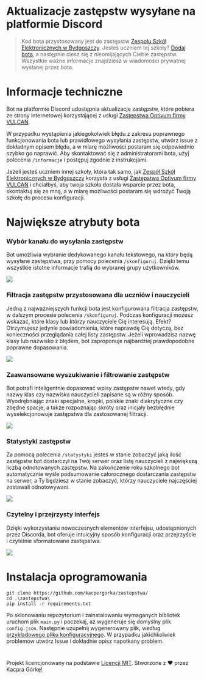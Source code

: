# Aktualizacje zastępstw wysyłane na platformie Discord
> Kod bota przystosowany jest do zastępstw [Zespołu Szkół Elektronicznych w Bydgoszczy](https://zastepstwa.zse.bydgoszcz.pl/). Jesteś uczniem tej szkoły? [Dodaj bota](https://discord.com/oauth2/authorize?client_id=1278769348822962196&permissions=8&integration_type=0&scope=bot+applications.commands), a następnie ciesz się z nieomijających Ciebie zastępstw. Wszystkie ważne informacje znajdziesz w wiadomości prywatnej wysłanej przez bota.

# Informacje techniczne
Bot na platformie Discord udostępnia aktualizacje zastępstw, które pobiera ze strony internetowej korzystającej z usługi [Zastępstwa Optivum firmy VULCAN](https://duckduckgo.com/?t=h_&q=Zast%C4%99pstwa+Optivum+firmy+VULCAN&ia=web).

W przypadku wystąpienia jakiegokolwiek błędu z zakresu poprawnego funkcjonowania bota lub prawidłowego wysyłania zastępstw, utwórz issue z dokładnym opisem błędu, a w miarę możliwości postaram się odpowiednio szybko go naprawić. Aby skontaktować się z administratorami bota, użyj polecenia `/informacje` i postępuj zgodnie z instrukcjami.

Jeżeli jesteś uczniem innej szkoły, która tak samo, jak [Zespół Szkół Elektronicznych w Bydgoszczy](https://zse.bydgoszcz.pl/) korzysta z usługi [Zastępstwa Optivum firmy VULCAN](https://duckduckgo.com/?t=h_&q=Zast%C4%99pstwa+Optivum+firmy+VULCAN&ia=web) i chciałbyś, aby twoja szkoła dostała wsparcie przez bota, skontaktuj się ze mną, a w miarę możliwości postaram się wdrożyć Twoją szkołę do procesu konfiguracji.

# Największe atrybuty bota
### Wybór kanału do wysyłania zastępstw
Bot umożliwia wybranie dedykowanego kanału tekstowego, na który będą wysyłane zastępstwa, przy pomocy polecenia `/skonfiguruj`. Dzięki temu wszystkie istotne informacje trafią do wybranej grupy użytkowników.

![](https://github.com/user-attachments/assets/22cc4a0d-a540-4732-920a-f8cf848c6526)

### Filtracja zastępstw przystosowana dla uczniów i nauczycieli
Jedną z najważniejszych funkcji bota jest konfigurowana filtracja zastępstw, w dalszym procesie polecenia `/skonfiguruj`. Podczas konfiguracji możesz wskazać, które klasy lub którzy nauczyciele Cię interesują. Efekt? Otrzymujesz jedynie powiadomienia, które naprawdę Cię dotyczą, bez konieczności przeglądania całej listy zastępstw. Jeżeli wprowadzisz nazwę klasy lub nazwisko z błędem, bot zaproponuje najbardziej prawdopodobne poprawne dopasowania.

![](https://github.com/user-attachments/assets/e88894e4-5ef1-434a-871b-19dc581a6284)

### Zaawansowane wyszukiwanie i filtrowanie zastępstw
Bot potrafi inteligentnie dopasować wpisy zastępstw nawet wtedy, gdy nazwy klas czy nazwiska nauczycieli zapisane są w różny sposób. Wyodrębniając znaki specjalne, kropki, polskie znaki diakrytyczne czy zbędne spacje, a także rozpoznając skróty oraz inicjały bezbłędnie wyselekcjonowuje zastępstwa dla zastosowanej filtracji.

![](https://github.com/user-attachments/assets/44c43199-d928-4784-afeb-e2efa80cf929)

### Statystyki zastępstw
Za pomocą polecenia `/statystyki` jesteś w stanie zobaczyć jaką ilość zastępstw bot dostarczył na Twój serwer oraz listę nauczycieli z największą liczbą odnotowanych zastępstw. Na zakończenie roku szkolnego bot automatycznie wyśle podsumowanie całorocznego dostarczania zastępstw na serwer, a Ty będziesz w stanie zobaczyć, którzy nauczyciele najczęściej zostawali odnotowywani.

![](https://github.com/user-attachments/assets/1cb6ed7a-063d-4e93-9b70-157496ffb34c)

### Czytelny i przejrzysty interfejs
Dzięki wykorzystaniu nowoczesnych elementów interfejsu, udostępnionych przez Discorda, bot oferuje intuicyjny sposób konfiguracji oraz przejrzyście i czytelnie sformatowane zastępstwa.

![](https://github.com/user-attachments/assets/a4248095-d4c9-4ebc-9463-13355aef1caa)

# Instalacja oprogramowania
	git clone https://github.com/kacpergorka/zastepstwa/
	cd .\zastepstwa\
	pip install -r requirements.txt

Po sklonowaniu repozytorium i zainstalowaniu wymaganych bibliotek uruchom plik `main.py` i poczekaj, aż wygeneruje się domyślny plik `config.json`. Następnie uzupełnij wygenerowany plik, według [przykładowego pliku konfiguracyjnego](https://github.com/user-attachments/files/21949106/config.json). W przypadku jakichkolwiek problemów utwórz Issue i dokładnie opisz napotkany problem.

#
Projekt licencjonowany na podstawie [Licencji MIT](./LICENSE). Stworzone z ❤️ przez Kacpra Górkę!
